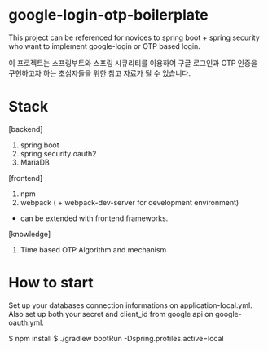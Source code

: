 # google-login-otp-boilerplate

This project can be referenced for novices to spring boot + spring security who want to implement google-login or OTP based login.

이 프로젝트는 스프링부트와 스프링 시큐리티를 이용하여 구글 로그인과 OTP 인증을 구현하고자 하는 초심자들을 위한 참고 자료가 될 수 있습니다.
# Stack
[backend]
1. spring boot
2. spring security oauth2
3. MariaDB

[frontend]
1. npm
2. webpack ( + webpack-dev-server for development environment)

- can be extended with frontend frameworks.

[knowledge]
1. Time based OTP Algorithm and mechanism 

# How to start

Set up your databases connection informations on application-local.yml.
Also set up both your secret and client_id from google api on google-oauth.yml.

$ npm install
$ ./gradlew bootRun -Dspring.profiles.active=local